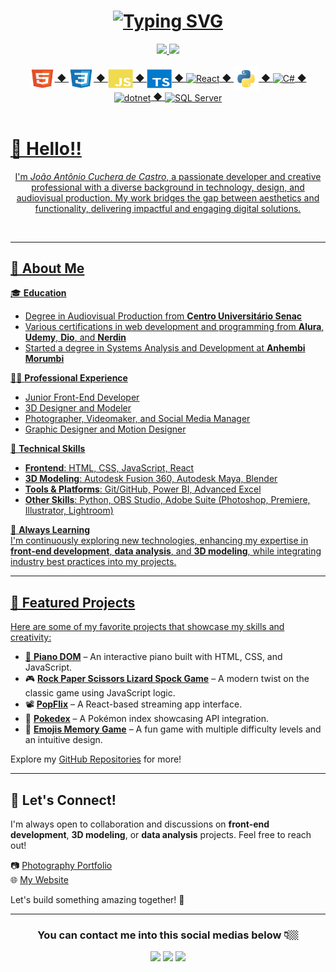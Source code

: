 <h1 align="center">
<a href="https://git.io/typing-svg"><img src="https://readme-typing-svg.herokuapp.com?font=Ubuntu&weight=500&size=40&pause=1000&color=15F72A&center=true&vCenter=true&width=635&height=80&lines=Hi+there!+👋;You+can+call+me+João+Castro;Welcome+to+my+GitHub+profile+😁" alt="Typing SVG" /></a>
</h1>

<div align="center">
  <a href="https://github.com/joaoacastro">
  <img height="180em" src="https://github-readme-stats-sigma-five.vercel.app/api?username=joaoacastro&show_icons=true&theme=onedark&include_all_commits=true&count_private=true"/> 
  <img height="180em" src="https://github-readme-stats.vercel.app/api/top-langs/?username=joaoacastro&layout=compact&langs_count=6&theme=onedark"/>
</div>
    
<div align="center" style="display: inline_block"><br>
  <img align="center" alt="HTML" height="30" width="40" src="https://raw.githubusercontent.com/devicons/devicon/master/icons/html5/html5-original.svg">
  ◆
  <img align="center" alt="CSS" height="30" width="40" src="https://raw.githubusercontent.com/devicons/devicon/master/icons/css3/css3-original.svg">
  ◆
  <img align="center" alt="Js" height="30" width="40" src="https://raw.githubusercontent.com/devicons/devicon/master/icons/javascript/javascript-plain.svg">
  ◆
  <img align="center" alt="Ts" height="30" width="40" src="https://raw.githubusercontent.com/devicons/devicon/master/icons/typescript/typescript-plain.svg">
  ◆
  <img align="center" alt="React" height="40" width="40" src="https://cdn4.iconfinder.com/data/icons/logos-3/600/React.js_logo-512.png">
  ◆
  <img align="center" alt="PY" height ="40" width="40" src="https://raw.githubusercontent.com/github/explore/80688e429a7d4ef2fca1e82350fe8e3517d3494d/topics/python/python.png"> 
  ◆
  <img align="center" alt="C#" height="30" width="30" src="https://miro.medium.com/v2/resize:fit:1400/0*1o5jsGnQ6xijKFIm.png">
  ◆
  <img align="center" alt="dotnet" height="30" width="30" src="https://static.wikia.nocookie.net/logopedia/images/c/c7/Microsoft_.NET_StartupImage.svg/revision/latest/scale-to-width-down/512?cb=20200629113510">
  ◆
  <img align="center" alt="SQL Server" height="30" width="30" src="https://encrypted-tbn0.gstatic.com/images?q=tbn:ANd9GcSqSUBVncK8kDmMVHcaKdG97v1eun4XG7NB-w&s">
</div>
    <br>
    
# 🌟 Hello!!

<div align="center">
  
I'm *João Antônio Cuchera de Castro*, a passionate developer and creative professional with a diverse background in technology, design, and audiovisual production. My work bridges the gap between aesthetics and functionality, delivering impactful and engaging digital solutions.</p>

</div>
    <br>

---
## 📖 About Me  
🎓 **Education**  
- Degree in Audiovisual Production from **Centro Universitário Senac**  
- Various certifications in web development and programming from **Alura**, **Udemy**, **Dio**, and **Nerdin**  
- Started a degree in Systems Analysis and Development at **Anhembi Morumbi**  

👨‍💻 **Professional Experience**  
- Junior Front-End Developer  
- 3D Designer and Modeler  
- Photographer, Videomaker, and Social Media Manager  
- Graphic Designer and Motion Designer  

🔧 **Technical Skills**  
- **Frontend**: HTML, CSS, JavaScript, React  
- **3D Modeling**: Autodesk Fusion 360, Autodesk Maya, Blender  
- **Tools & Platforms**: Git/GitHub, Power BI, Advanced Excel  
- **Other Skills**: Python, OBS Studio, Adobe Suite (Photoshop, Premiere, Illustrator, Lightroom)  

🌱 **Always Learning**  
I'm continuously exploring new technologies, enhancing my expertise in **front-end development**, **data analysis**, and **3D modeling**, while integrating industry best practices into my projects.

---

## 🚀 Featured Projects  
Here are some of my favorite projects that showcase my skills and creativity:  

- 🎹 [**Piano DOM**](https://joaoacastro.github.io/pianoDOM) – An interactive piano built with HTML, CSS, and JavaScript.  
- 🎮 [**Rock Paper Scissors Lizard Spock Game**](https://joaoacastro.github.io/RockPaperScissorsLizardSpockGame/) – A modern twist on the classic game using JavaScript logic.  
- 📽️ [**PopFlix**](https://github.com/joaoacastro/popflix) – A React-based streaming app interface.  
- 🎨 [**Pokedex**](https://joaoacastro.github.io/pokedex) – A Pokémon index showcasing API integration.  
- 🧠 [**Emojis Memory Game**](https://github.com/joaoacastro/emojismemorygame) – A fun game with multiple difficulty levels and an intuitive design.  

Explore my [GitHub Repositories](https://github.com/joaoacastro) for more!

---

## 🤝 Let's Connect!  
I'm always open to collaboration and discussions on **front-end development**, **3D modeling**, or **data analysis** projects. Feel free to reach out!  

📷 [Photography Portfolio](https://instagram.com/1801.photography)  
🌐 [My Website](joaoacastro.github.io/curriculoDinamico/)  

Let's build something amazing together! 🚀  

---
  
<div align="center">
  
### You can contact me into this social medias below 👇🏼

<div>
  <a href = "mailto:joaoaccastro@gmail.com"><img src="https://img.shields.io/badge/-Gmail-%23333?style=for-the-badge&logo=gmail&logoColor=white"></a>
  <a href="https://www.linkedin.com/in/joao-ac-castro" target="_blank"><img src="https://img.shields.io/badge/-LinkedIn-%230077B5?style=for-the-badge&logo=linkedin&logoColor=white"></a> 
  <a href="https://instagram.com/jonnycastro" target="_blank"><img src="https://img.shields.io/badge/-Instagram-%23E4405F?style=for-the-badge&logo=instagram&logoColor=white"></a>
 </div>
</div>

